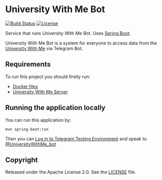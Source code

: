 # University With Me Bot

[![Build Status](https://github.com/Misha999777/U-With-Me-Bot/workflows/Main/badge.svg)](https://github.com/Misha999777/U-With-Me-Bot/actions?query=workflow%3A%22Main%22)
[![License](http://img.shields.io/:license-apache-blue.svg)](https://github.com/Misha999777/U-With-Me-Bot/blob/master/LICENSE)

Service that runs University With Me Bot. Uses [Spring Boot](http://projects.spring.io/spring-boot/).

University With Me Bot is a system for everyone to access data from the [University With Me](https://uwithme.education) via Telegram Bot.

## Requirements

To run this project you should firstly run:

- [Docker files](https://github.com/HappyMary16/uwithme-docker-files)
- [University With Me Server](https://github.com/HappyMary16/uwithme-server)

## Running the application locally

You can run this application by:
```shell
mvn spring-boot:run
```

Then you can [Log in to Telegram Testing Environment](https://core.telegram.org/bots/webapps#testing-web-apps)
and speak to [@UniversityWithMe_bot](https://t.me/UniversityWithMe_bot)

## Copyright

Released under the Apache License 2.0. See the [LICENSE](https://github.com/Misha999777/U-With-Me-Bot/blob/master/LICENSE) file.
